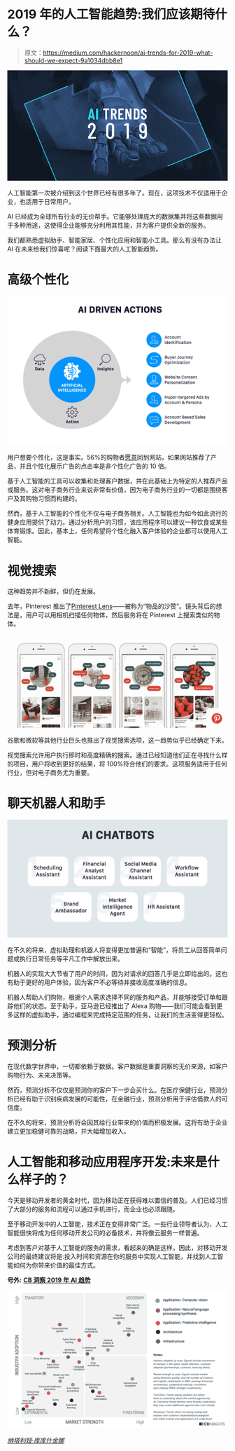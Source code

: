 # 2019 年的人工智能趋势:我们应该期待什么？

> 原文：<https://medium.com/hackernoon/ai-trends-for-2019-what-should-we-expect-9a1034dbb8e1>

![](img/eed02bfd44232ebe0b5c370215e27adc.png)

人工智能第一次被介绍到这个世界已经有很多年了。现在，这项技术不仅适用于企业，也适用于日常用户。

AI 已经成为全球所有行业的无价帮手。它能够处理庞大的数据集并将这些数据用于多种用途，这使得企业能够充分利用其性能，并为客户提供全新的服务。

我们都熟悉虚拟助手、智能家居、个性化应用和智能小工具。那么有没有办法让 AI 在未来给我们惊喜呢？阅读下面最大的人工智能趋势。

# 高级个性化

![](img/9d2daa52f84624a7b44871147eb3c174.png)

用户想要个性化，这是事实。56%的购物者[愿意](https://www.invespcro.com/blog/online-shopping-personalization/)回到网站，如果网站推荐了产品，并且个性化展示广告的点击率是非个性化广告的 10 倍。

基于人工智能的工具可以收集和处理客户数据，并在此基础上为特定的人推荐产品或服务。这对电子商务行业来说非常有价值，因为电子商务行业的一切都是围绕客户及其购物习惯而构建的。

然而，基于人工智能的个性化不仅与电子商务相关。人工智能也为如今如此流行的健身应用提供了动力。通过分析用户的习惯，该应用程序可以建议一种饮食或某些体育锻炼。因此，基本上，任何希望将个性化融入客户体验的企业都可以使用人工智能。

# 视觉搜索

这种趋势并不新鲜，但仍在发展。

去年，Pinterest 推出了[Pinterest Lens](https://about.pinterest.com/en/lens)——被称为“物品的沙赞”。镜头背后的想法是，用户可以用相机扫描任何物体，然后服务将在 Pinterest 上搜索类似的物体。

![](img/4e0381f6eb0e009e5e1e6fd4b9411824.png)

谷歌和微软等其他行业巨头也推出了视觉搜索选项，这一趋势似乎已经确定下来。

视觉搜索允许用户执行即时和高度精确的搜索。通过已经知道他们正在寻找什么样的项目，用户将收到更好的结果，将 100%符合他们的要求。这项服务适用于任何行业，但对电子商务尤为重要。

# 聊天机器人和助手

![](img/4f19cb657af728d9c56687be825ffba9.png)

在不久的将来，虚拟助理和机器人将变得更加普遍和“智能”，将员工从回答简单问题或执行日常任务等平凡工作中解放出来。

机器人的实现大大节省了用户的时间，因为对请求的回答几乎是立即给出的。这也有助于更好的用户体验，因为客户不必等待并接收高度准确的信息。

机器人帮助人们购物，根据个人需求选择不同的服务和产品，并能够接受订单和跟踪他们的状态。至于助手，亚马逊已经推出了 Alexa 购物——我们可能会看到更多这样的虚拟助手，通过编程来完成特定范围的任务，让我们的生活变得更轻松。

# 预测分析

在现代数字世界中，一切都依赖于数据。客户数据是重要洞察的无价来源，如客户购物行为、未来决策等。

然而，预测分析不仅仅是预测你的客户下一步会买什么。在医疗保健行业，预测分析已经有助于识别疾病发展的可能性，在金融行业，预测分析用于评估借款人的可信度。

在不久的将来，预测分析将会因其给行业带来的价值而积极发展。这将有助于企业建立更加稳健可靠的战略，并大幅增加收入。

# 人工智能和移动应用程序开发:未来是什么样子的？

今天是移动开发者的黄金时代，因为移动正在获得难以置信的普及。人们已经习惯了大部分的服务和流程可以通过手机进行，而企业也必须跟随。

至于移动开发中的人工智能，技术正在变得非常广泛。一些行业领导者认为，人工智能很快将成为任何移动开发公司的必备技术，并将像云服务一样普遍。

考虑到客户对基于人工智能的服务的需求，看起来的确是这样。因此，对移动开发公司的最终建议将是:投入时间和资源在你的服务中实现人工智能，并找到人工智能如何为你带来价值的最佳方式。

**号外:** [**CB 洞察 2019 年 AI 趋势**](https://www.cbinsights.com/research/report/ai-trends-2019/)

![](img/30959139cf1ce1b79e70f39f05be4511.png)

[*纳塔利娅·库库什金娜*](https://www.linkedin.com/in/natalia-kukushkina-b62397132/)